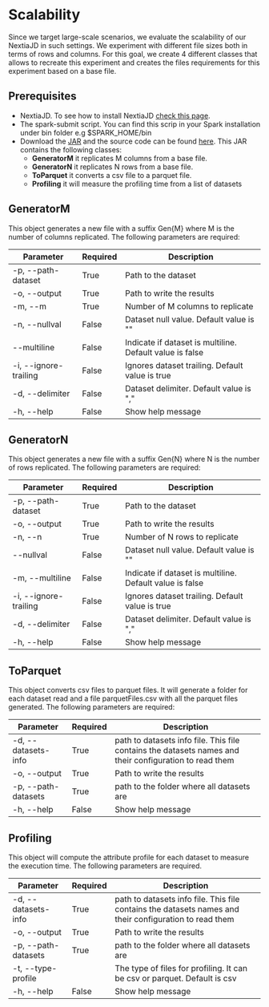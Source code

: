 # Scalability

Since we target large-scale scenarios, we evaluate the scalability of our NextiaJD in such settings. We experiment with different
file sizes both in terms of rows and columns. For this goal, we create 4 different classes that allows to recreate this experiment and creates the files requirements for this experiment based on a base file.


## Prerequisites

* NextiaJD. To see how to install NextiaJD [check this page](https://github.com/dtim-upc/NextiaJD#installation). 
* The spark-submit script. You can find this scrip in your Spark installation under bin folder e.g $SPARK_HOME/bin
* Download the [JAR](https://mydisk.cs.upc.edu/s/itRkyqC5yPzd7r3/download) and the source code can be found [here](https://github.com/dtim-upc/NextiaJD/tree/1.0/experiments/Scalability/src/main/scala). This JAR contains the following classes:
    * **GeneratorM** it replicates M columns from a base file.
    * **GeneratorN** it replicates N rows from a base file.
    * **ToParquet** it converts a csv file to a parquet file.
    * **Profiling** it will measure the profiling time from a list of datasets

## GeneratorM

This object generates a new file with a suffix Gen{M} where M is the number of columns replicated. The following parameters are required:


| Parameter             | Required | Description                                              |
|-----------------------|----------|----------------------------------------------------------|
| -p, --path-dataset    | True     | Path to the dataset                                      |
| -o, --output          | True     | Path to write the results                                |
| -m, --m               | True     | Number of M columns to replicate                         |
| -n, --nullval         | False    | Dataset null value. Default value is ""                  |
| --multiline           | False    | Indicate if dataset is multiline. Default value is false |
| -i, --ignore-trailing | False    | Ignores dataset trailing. Default value is true          |
| -d, --delimiter       | False    | Dataset delimiter. Default value is ","                  |
| -h, --help            | False    | Show help message                                        |


## GeneratorN

This object generates a new file with a suffix Gen{N} where N is the number of rows replicated. The following parameters are required:  

| Parameter             | Required | Description                                              |
|-----------------------|----------|----------------------------------------------------------|
| -p, --path-dataset    | True     | Path to the dataset                                      |
| -o, --output          | True     | Path to write the results                                |
| -n, --n               | True     | Number of N rows to replicate                            |
| --nullval             | False    | Dataset null value. Default value is ""                  |
| -m, --multiline       | False    | Indicate if dataset is multiline. Default value is false |
| -i, --ignore-trailing | False    | Ignores dataset trailing. Default value is true          |
| -d, --delimiter       | False    | Dataset delimiter. Default value is ","                  |
| -h, --help            | False    | Show help message                                        |

## ToParquet

This object converts csv files to parquet files. It will generate a folder for each dataset read and a file parquetFiles.csv with all the parquet files generated. The following parameters are required:

| Parameter           | Required | Description                                                                                            |
|---------------------|----------|--------------------------------------------------------------------------------------------------------|
| -d, --datasets-info | True     | path to datasets info file. This file contains the datasets names and their configuration to read them |
| -o, --output        | True     | Path to write the results                                                                              |
| -p, --path-datasets | True     | path to the folder where all datasets are                                                              |
| -h, --help          | False    | Show help message  

## Profiling

This object will compute the attribute profile for each dataset to measure the execution time. The following parameters are required.

| Parameter           | Required | Description                                                                                            |
|---------------------|----------|--------------------------------------------------------------------------------------------------------|
| -d, --datasets-info | True     | path to datasets info file. This file contains the datasets names and their configuration to read them |
| -o, --output        | True     | Path to write the results                                                                              |
| -p, --path-datasets | True     | path to the folder where all datasets are                                                              |
| -t, --type-profile  |          | The type of files for profiling. It can be csv or parquet. Default is csv                              |
| -h, --help          | False    | Show help message                                                                                      |
